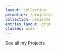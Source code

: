```yaml
---
layout: collection
permalink: /projects/
collection: projects
entries_layout: grid
classes: wide
---
```


See all my Projects
